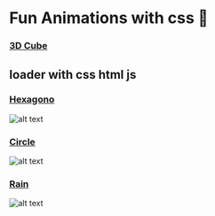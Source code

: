 # Fun Animations with css 🎉

### [3D Cube](https://angelsalvadormx.github.io/fun-animations/cube/)
## loader with css html js
### [Hexagono](https://angelsalvadormx.github.io/fun-animations/loader/hexagon/)
![alt text](https://res.cloudinary.com/de1gvecy0/image/upload/v1549307496/Github/Captura_de_pantalla_de_2019-02-04_13-00-39.png)

### [Circle](https://angelsalvadormx.github.io/fun-animations/loader/circle/)
![alt text](https://res.cloudinary.com/de1gvecy0/image/upload/v1549307633/Github/Captura_de_pantalla_de_2019-02-04_13-13-31.png)

### [Rain](https://angelsalvadormx.github.io/fun-animations/loader/rain/)
![alt text](https://res.cloudinary.com/de1gvecy0/image/upload/v1555475763/Github/Captura_de_pantalla_de_2019-04-16_23-27-54.png)


